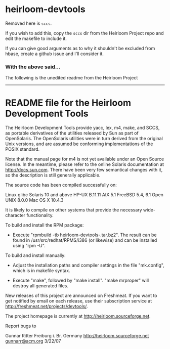 # heirloom-devtools

Removed here is `sccs`.

If you wish to add this, copy the `sccs` dir from the Heirloom Project
repo and edit the makefile to include it.

If you can give good arguments as to why it shouldn't be excluded 
from hbase, create a github issue and I'll consider it.

### With the above said...

The following is the unedited readme from the Heirloom Project

---------------------------------------------------------------

README file for the Heirloom Development Tools
==============================================

The Heirloom Development Tools provide yacc, lex, m4, make, and
SCCS, as portable derivatives of the utilities released by Sun
as part of OpenSolaris. The OpenSolaris utilities were in turn
derived from the original Unix versions, and are assumed be
conforming implementations of the POSIX standard.

Note that the manual page for m4 is not yet available under
an Open Source license. In the meantime, please refer to the
online Solaris documentation at <http://docs.sun.com>. There
have been very few semantical changes with it, so the
description is still generally applicable.

The source code has been compiled successfully on:

Linux		glibc
Solaris		10 and above
HP-UX		B.11.11
AIX		5.1
FreeBSD		5.4, 6.1
Open UNIX	8.0.0
Mac OS X	10.4.3

It is likely to compile on other systems that provide the necessary
wide-character functionality.

To build and install the RPM package:

- Execute "rpmbuild -tb heirloom-devtools-<version>.tar.bz2". The
  result can be found in /usr/src/redhat/RPMS/i386 (or likewise)
  and can be installed using "rpm -U".

To build and install manually:

- Adjust the installation paths and compiler settings in the file
  "mk.config", which is in makefile syntax.

- Execute "make", followed by "make install". "make mrproper" will
  destroy all generated files.

New releases of this project are announced on Freshmeat. If you want to
get notified by email on each release, use their subscription service at
<http://freshmeat.net/projects/devtools/>.

The project homepage is currently at <http://heirloom.sourceforge.net>.

Report bugs to

Gunnar Ritter
Freiburg i. Br.
Germany
<http://heirloom.sourceforge.net>
<gunnarr@acm.org>						3/22/07
